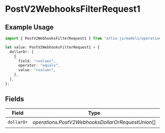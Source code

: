 # PostV2WebhooksFilterRequest1

## Example Usage

```typescript
import { PostV2WebhooksFilterRequest1 } from "attio-js/models/operations/postv2webhooks.js";

let value: PostV2WebhooksFilterRequest1 = {
  dollarOr: [
    {
      field: "<value>",
      operator: "equals",
      value: "<value>",
    },
  ],
};
```

## Fields

| Field                                             | Type                                              | Required                                          | Description                                       |
| ------------------------------------------------- | ------------------------------------------------- | ------------------------------------------------- | ------------------------------------------------- |
| `dollarOr`                                        | *operations.PostV2WebhooksDollarOrRequestUnion*[] | :heavy_check_mark:                                | N/A                                               |